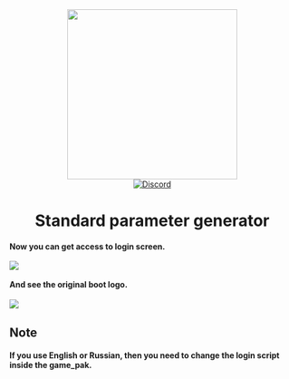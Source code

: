 <div id="header" align="center">
  <img src="https://i.imgur.com/NFDY376.png" width="300"/>
  <br>
  <div id="badges">
   <a href="your-twitter-URL">
     <img alt="Discord" src="https://img.shields.io/discord/479677351618281472?color=%235865F2&label=Discord&logo=Discord&logoColor=%23FFFFFF">
   </a>
 </div>
 <h1>
  Standard parameter generator
 </h1>
 <div align="left">
  <h4>
   Now you can get access to login screen.<br><br>
   <img src="https://i.imgur.com/QCbJOt1.jpg"/><br><br>
   And see the original boot logo. 
  </h4>
  <img src="https://i.imgur.com/HvOwNuI.png"/>
 </div>
 <div align="left">
   <h2>
		Note<br>
   </h2>
   <h4>
		If you use English or Russian, then you need to change the login script inside the game_pak.
   </h4>
 </div>
</div>
